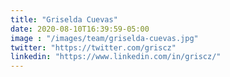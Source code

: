```yaml
---
title: "Griselda Cuevas"
date: 2020-08-10T16:39:59-05:00
image : "/images/team/griselda-cuevas.jpg"
twitter: "https://twitter.com/griscz"
linkedin: "https://www.linkedin.com/in/griscz/"
---
```


